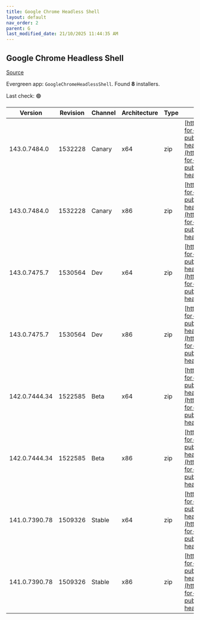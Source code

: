 ```yaml
---
title: Google Chrome Headless Shell
layout: default
nav_order: 2
parent: G
last_modified_date: 21/10/2025 11:44:35 AM
---
```


## Google Chrome Headless Shell

[Source](https://googlechromelabs.github.io/chrome-for-testing/)

Evergreen app: `GoogleChromeHeadlessShell`. Found **8** installers.

Last check: 🟢

| Version       | Revision | Channel | Architecture | Type | URI                                                                                                                                                                                                                          |
| ------------- | -------- | ------- | ------------ | ---- | ---------------------------------------------------------------------------------------------------------------------------------------------------------------------------------------------------------------------------- |
| 143.0.7484.0  | 1532228  | Canary  | x64          | zip  | [https://storage.googleapis.com/chrome-for-testing-public/143.0.7484.0/win64/chrome-headless-shell-win64.zip](https://storage.googleapis.com/chrome-for-testing-public/143.0.7484.0/win64/chrome-headless-shell-win64.zip)   |
| 143.0.7484.0  | 1532228  | Canary  | x86          | zip  | [https://storage.googleapis.com/chrome-for-testing-public/143.0.7484.0/win32/chrome-headless-shell-win32.zip](https://storage.googleapis.com/chrome-for-testing-public/143.0.7484.0/win32/chrome-headless-shell-win32.zip)   |
| 143.0.7475.7  | 1530564  | Dev     | x64          | zip  | [https://storage.googleapis.com/chrome-for-testing-public/143.0.7475.7/win64/chrome-headless-shell-win64.zip](https://storage.googleapis.com/chrome-for-testing-public/143.0.7475.7/win64/chrome-headless-shell-win64.zip)   |
| 143.0.7475.7  | 1530564  | Dev     | x86          | zip  | [https://storage.googleapis.com/chrome-for-testing-public/143.0.7475.7/win32/chrome-headless-shell-win32.zip](https://storage.googleapis.com/chrome-for-testing-public/143.0.7475.7/win32/chrome-headless-shell-win32.zip)   |
| 142.0.7444.34 | 1522585  | Beta    | x64          | zip  | [https://storage.googleapis.com/chrome-for-testing-public/142.0.7444.34/win64/chrome-headless-shell-win64.zip](https://storage.googleapis.com/chrome-for-testing-public/142.0.7444.34/win64/chrome-headless-shell-win64.zip) |
| 142.0.7444.34 | 1522585  | Beta    | x86          | zip  | [https://storage.googleapis.com/chrome-for-testing-public/142.0.7444.34/win32/chrome-headless-shell-win32.zip](https://storage.googleapis.com/chrome-for-testing-public/142.0.7444.34/win32/chrome-headless-shell-win32.zip) |
| 141.0.7390.78 | 1509326  | Stable  | x64          | zip  | [https://storage.googleapis.com/chrome-for-testing-public/141.0.7390.78/win64/chrome-headless-shell-win64.zip](https://storage.googleapis.com/chrome-for-testing-public/141.0.7390.78/win64/chrome-headless-shell-win64.zip) |
| 141.0.7390.78 | 1509326  | Stable  | x86          | zip  | [https://storage.googleapis.com/chrome-for-testing-public/141.0.7390.78/win32/chrome-headless-shell-win32.zip](https://storage.googleapis.com/chrome-for-testing-public/141.0.7390.78/win32/chrome-headless-shell-win32.zip) |
